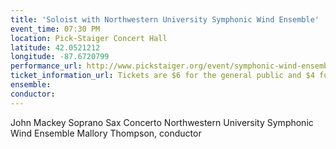 ```yaml
---
title: 'Soloist with Northwestern University Symphonic Wind Ensemble'
event_time: 07:30 PM
location: Pick-Staiger Concert Hall
latitude: 42.0521212
longitude: -87.6720799
performance_url: http://www.pickstaiger.org/event/symphonic-wind-ensemble-9
ticket_information_url: Tickets are $6 for the general public and $4 for students.
ensemble: 
conductor: 
---
```

John Mackey  Soprano Sax Concerto
Northwestern University Symphonic Wind Ensemble
Mallory Thompson, conductor